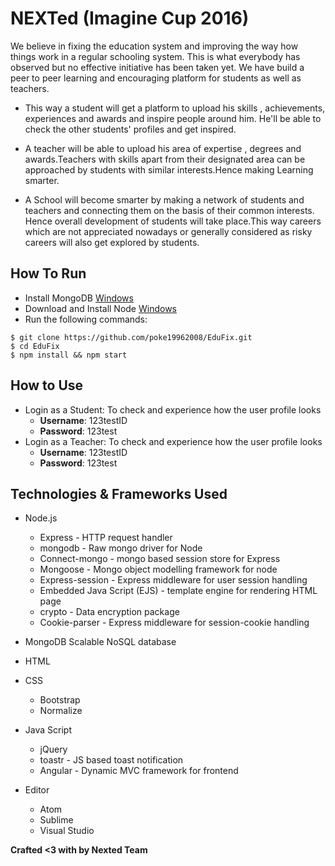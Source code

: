 # NEXTed (Imagine Cup 2016)

We believe in fixing the education system and improving the way how things work in a regular schooling system. This is what everybody has observed but no effective initiative has been taken yet. We have build a peer to peer learning and encouraging platform for students as well as teachers.

- This way a student will get a platform to upload his skills , achievements, experiences and awards and inspire people around him. He'll be able to check the other students' profiles and get inspired.

- A teacher will be able to upload his area of expertise , degrees and awards.Teachers with skills apart from their designated area can be approached by students with similar interests.Hence making Learning smarter.

- A School will become smarter by making a network of students and teachers and connecting them on the basis of their common interests. Hence overall development of students will take place.This way careers which are not appreciated nowadays or generally considered as risky careers will also get explored by students. 


## How To Run

- Install MongoDB [Windows](https://docs.mongodb.org/manual/tutorial/install-mongodb-on-windows/)
- Download and Install Node [Windows](https://nodejs.org/en/download/)
- Run the following commands: 
```
$ git clone https://github.com/poke19962008/EduFix.git
$ cd EduFix
$ npm install && npm start
```

## How to Use

- Login as a Student: To check and experience how the user profile looks
	- **Username**: 123testID
	- **Password**: 123test
- Login as a Teacher: To check and experience how the user profile looks
	- **Username**: 123testID
	- **Password**: 123test


## Technologies & Frameworks Used

- Node.js
  - Express - HTTP request handler
  - mongodb - Raw mongo driver for Node
  - Connect-mongo - mongo based session store for Express
  -  Mongoose - Mongo object modelling framework for node
  - Express-session - Express middleware for user session handling
  - Embedded Java Script (EJS) - template engine for rendering HTML page
  - crypto - Data encryption package
  - Cookie-parser - Express middleware for session-cookie handling
  
- MongoDB
   Scalable NoSQL database

- HTML
- CSS
  - Bootstrap
  - Normalize

- Java Script
  - jQuery
  - toastr - JS based toast notification
  - Angular - Dynamic MVC framework for frontend

- Editor
  - Atom
  - Sublime
  - Visual Studio


**Crafted <3 with by Nexted Team**
